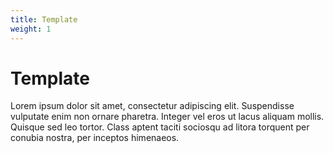 ```yaml
---
title: Template
weight: 1
---
```


# Template

Lorem ipsum dolor sit amet, consectetur adipiscing elit. Suspendisse vulputate enim non ornare pharetra. Integer vel eros ut lacus aliquam mollis. Quisque sed leo tortor. Class aptent taciti sociosqu ad litora torquent per conubia nostra, per inceptos himenaeos.